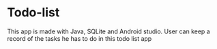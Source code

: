 # Todo-list
This app is made with Java, SQLite and Android studio.
User can keep a record of the tasks he has to do in this todo list app 
